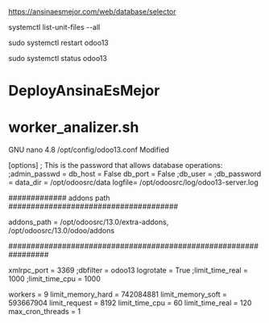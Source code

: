 https://ansinaesmejor.com/web/database/selector

systemctl list-unit-files --all

sudo systemctl restart odoo13

sudo systemctl status odoo13


# DeployAnsinaEsMejor
# worker_analizer.sh

  GNU nano 4.8                                                                                         /opt/config/odoo13.conf                                                                                          Modified  


[options]
; This is the password that allows database operations:
;admin_passwd =
db_host = False
db_port = False
;db_user =
;db_password =
data_dir = /opt/odoosrc/data
logfile= /opt/odoosrc/log/odoo13-server.log

############# addons path ######################################

addons_path =
    /opt/odoosrc/13.0/extra-addons,
    /opt/odoosrc/13.0/odoo/addons

#################################################################

xmlrpc_port = 3369
;dbfilter = odoo13
logrotate = True
;limit_time_real = 1000
;limit_time_cpu = 1000

workers = 9
limit_memory_hard = 742084881
limit_memory_soft = 593667904
limit_request = 8192
limit_time_cpu = 60
limit_time_real = 120
max_cron_threads = 1








